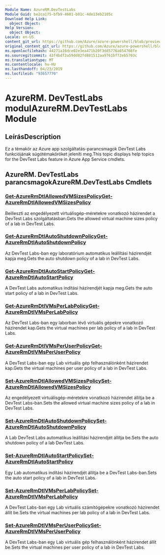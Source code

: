 ```yaml
---
Module Name: AzureRM.DevTestLabs
Module Guid: be2ca175-bfb9-4601-b01c-4de13eb2105c
Download Help Link:
  object Object: 
Help Version:
  object Object: 
Locale: en-US
content_git_url: https://github.com/Azure/azure-powershell/blob/preview/src/ResourceManager/DevTestLabs/Commands.DevTestLabs/help/AzureRM.DevTestLabs.md
original_content_git_url: https://github.com/Azure/azure-powershell/blob/preview/src/ResourceManager/DevTestLabs/Commands.DevTestLabs/help/AzureRM.DevTestLabs.md
ms.openlocfilehash: 44271a16dce02e3ea471b20f3dd5776a654768fe
ms.sourcegitcommit: 43f4bdf2a59dd82fd881512aa9761bf72eb5703c
ms.translationtype: MT
ms.contentlocale: hu-HU
ms.lasthandoff: 04/23/2019
ms.locfileid: "93657770"
---
```

# <span data-ttu-id="09209-101">AzureRM. DevTestLabs modul</span><span class="sxs-lookup"><span data-stu-id="09209-101">AzureRM.DevTestLabs Module</span></span>
## <span data-ttu-id="09209-102">Leírás</span><span class="sxs-lookup"><span data-stu-id="09209-102">Description</span></span>
<span data-ttu-id="09209-103">Ez a témakör az Azure app szolgáltatás-parancsmagok DevTest Labs funkciójának súgótémaköröket jeleníti meg.</span><span class="sxs-lookup"><span data-stu-id="09209-103">This topic displays help topics for the DevTest Labs feature in Azure App Service cmdlets.</span></span>

## <span data-ttu-id="09209-104">AzureRM. DevTestLabs parancsmagok</span><span class="sxs-lookup"><span data-stu-id="09209-104">AzureRM.DevTestLabs Cmdlets</span></span>
### [<span data-ttu-id="09209-105">Get-AzureRmDtlAllowedVMSizesPolicy</span><span class="sxs-lookup"><span data-stu-id="09209-105">Get-AzureRmDtlAllowedVMSizesPolicy</span></span>](Get-AzureRmDtlAllowedVMSizesPolicy.md)
<span data-ttu-id="09209-106">Beilleszti az engedélyezett virtuálisgép-méretekre vonatkozó házirendet a DevTest Labs szolgáltatásban.</span><span class="sxs-lookup"><span data-stu-id="09209-106">Gets the allowed virtual machine sizes policy of a lab in DevTest Labs.</span></span>

### [<span data-ttu-id="09209-107">Get-AzureRmDtlAutoShutdownPolicy</span><span class="sxs-lookup"><span data-stu-id="09209-107">Get-AzureRmDtlAutoShutdownPolicy</span></span>](Get-AzureRmDtlAutoShutdownPolicy.md)
<span data-ttu-id="09209-108">Az DevTest Labs-ban egy laboratórium automatikus leállítási házirendjét kapja meg.</span><span class="sxs-lookup"><span data-stu-id="09209-108">Gets the auto shutdown policy of a lab in DevTest Labs.</span></span>

### [<span data-ttu-id="09209-109">Get-AzureRmDtlAutoStartPolicy</span><span class="sxs-lookup"><span data-stu-id="09209-109">Get-AzureRmDtlAutoStartPolicy</span></span>](Get-AzureRmDtlAutoStartPolicy.md)
<span data-ttu-id="09209-110">A DevTest Labs automatikus indítási házirendjét kapja meg.</span><span class="sxs-lookup"><span data-stu-id="09209-110">Gets the auto start policy of a lab in DevTest Labs.</span></span>

### [<span data-ttu-id="09209-111">Get-AzureRmDtlVMsPerLabPolicy</span><span class="sxs-lookup"><span data-stu-id="09209-111">Get-AzureRmDtlVMsPerLabPolicy</span></span>](Get-AzureRmDtlVMsPerLabPolicy.md)
<span data-ttu-id="09209-112">Az DevTest Labs-ban egy laborban lévő virtuális gépekre vonatkozó házirendet kap.</span><span class="sxs-lookup"><span data-stu-id="09209-112">Gets the virtual machines per lab policy of a lab in DevTest Labs.</span></span>

### [<span data-ttu-id="09209-113">Get-AzureRmDtlVMsPerUserPolicy</span><span class="sxs-lookup"><span data-stu-id="09209-113">Get-AzureRmDtlVMsPerUserPolicy</span></span>](Get-AzureRmDtlVMsPerUserPolicy.md)
<span data-ttu-id="09209-114">A DevTest Labs-ban egy Lab virtuális gép felhasználónként házirendet kap.</span><span class="sxs-lookup"><span data-stu-id="09209-114">Gets the virtual machines per user policy of a lab in DevTest Labs.</span></span>

### [<span data-ttu-id="09209-115">Set-AzureRmDtlAllowedVMSizesPolicy</span><span class="sxs-lookup"><span data-stu-id="09209-115">Set-AzureRmDtlAllowedVMSizesPolicy</span></span>](Set-AzureRmDtlAllowedVMSizesPolicy.md)
<span data-ttu-id="09209-116">Az engedélyezett virtuálisgép-méretekre vonatkozó házirendet állítja be a DevTest Labs-ban.</span><span class="sxs-lookup"><span data-stu-id="09209-116">Sets the allowed virtual machine sizes policy of a lab in DevTest Labs.</span></span>

### [<span data-ttu-id="09209-117">Set-AzureRmDtlAutoShutdownPolicy</span><span class="sxs-lookup"><span data-stu-id="09209-117">Set-AzureRmDtlAutoShutdownPolicy</span></span>](Set-AzureRmDtlAutoShutdownPolicy.md)
<span data-ttu-id="09209-118">A Lab DevTest Labs automatikus leállítási házirendjét állítja be.</span><span class="sxs-lookup"><span data-stu-id="09209-118">Sets the auto shutdown policy of a lab DevTest Labs.</span></span>

### [<span data-ttu-id="09209-119">Set-AzureRmDtlAutoStartPolicy</span><span class="sxs-lookup"><span data-stu-id="09209-119">Set-AzureRmDtlAutoStartPolicy</span></span>](Set-AzureRmDtlAutoStartPolicy.md)
<span data-ttu-id="09209-120">Egy Lab automatikus indítási házirendjét állítja be a DevTest Labs-ban.</span><span class="sxs-lookup"><span data-stu-id="09209-120">Sets the auto start policy of a lab in DevTest Labs.</span></span>

### [<span data-ttu-id="09209-121">Set-AzureRmDtlVMsPerLabPolicy</span><span class="sxs-lookup"><span data-stu-id="09209-121">Set-AzureRmDtlVMsPerLabPolicy</span></span>](Set-AzureRmDtlVMsPerLabPolicy.md)
<span data-ttu-id="09209-122">A DevTest Labs-ban egy Lab virtuális számítógépekre vonatkozó házirendet állít be.</span><span class="sxs-lookup"><span data-stu-id="09209-122">Sets the virtual machines per lab policy of a lab in DevTest Labs.</span></span>

### [<span data-ttu-id="09209-123">Set-AzureRmDtlVMsPerUserPolicy</span><span class="sxs-lookup"><span data-stu-id="09209-123">Set-AzureRmDtlVMsPerUserPolicy</span></span>](Set-AzureRmDtlVMsPerUserPolicy.md)
<span data-ttu-id="09209-124">A DevTest Labs-ban egy Lab virtuális gép felhasználónként házirendet állít be.</span><span class="sxs-lookup"><span data-stu-id="09209-124">Sets the virtual machines per user policy of a lab in DevTest Labs.</span></span>

